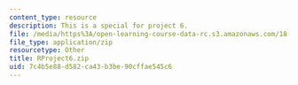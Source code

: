 ```yaml
---
content_type: resource
description: This is a special for project 6.
file: /media/https%3A/open-learning-course-data-rc.s3.amazonaws.com/18-443-statistics-for-applications-spring-2015/7c4b5e88d582ca43b3be90cffae545c6_RProject6.zip
file_type: application/zip
resourcetype: Other
title: RProject6.zip
uid: 7c4b5e88-d582-ca43-b3be-90cffae545c6
---
```

